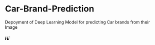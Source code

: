 # Car-Brand-Prediction
Depoyment of Deep Learning Model for predicting Car brands from their Image 
##### Hi
